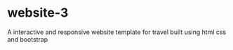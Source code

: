 # website-3
A interactive and responsive website template for travel built using html css and bootstrap

